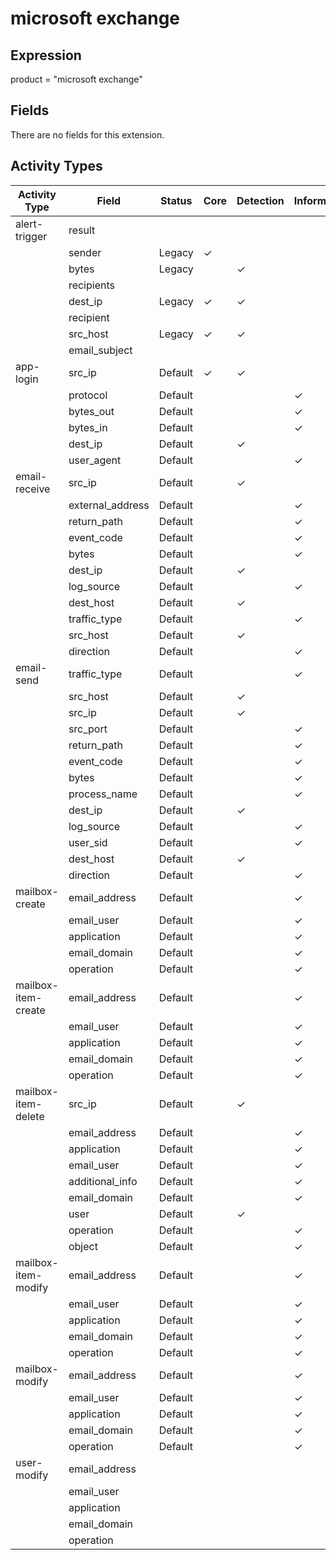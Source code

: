microsoft exchange
==================

Expression
----------

product = "microsoft exchange"

Fields
------

There are no fields for this extension.

Activity Types
--------------

| Activity Type       | Field            | Status  | Core     | Detection | Informational |
| ------------------- | ---------------- | ------- | -------- | --------- | ------------- |
| alert-trigger       | result           |         |          |           |               |
|                     | sender           | Legacy  | &#10003; |           |               |
|                     | bytes            | Legacy  |          | &#10003;  |               |
|                     | recipients       |         |          |           |               |
|                     | dest_ip          | Legacy  | &#10003; | &#10003;  |               |
|                     | recipient        |         |          |           |               |
|                     | src_host         | Legacy  | &#10003; | &#10003;  |               |
|                     | email_subject    |         |          |           |               |
| app-login           | src_ip           | Default | &#10003; | &#10003;  |               |
|                     | protocol         | Default |          |           | &#10003;      |
|                     | bytes_out        | Default |          |           | &#10003;      |
|                     | bytes_in         | Default |          |           | &#10003;      |
|                     | dest_ip          | Default |          | &#10003;  |               |
|                     | user_agent       | Default |          |           | &#10003;      |
| email-receive       | src_ip           | Default |          | &#10003;  |               |
|                     | external_address | Default |          |           | &#10003;      |
|                     | return_path      | Default |          |           | &#10003;      |
|                     | event_code       | Default |          |           | &#10003;      |
|                     | bytes            | Default |          |           | &#10003;      |
|                     | dest_ip          | Default |          | &#10003;  |               |
|                     | log_source       | Default |          |           | &#10003;      |
|                     | dest_host        | Default |          | &#10003;  |               |
|                     | traffic_type     | Default |          |           | &#10003;      |
|                     | src_host         | Default |          | &#10003;  |               |
|                     | direction        | Default |          |           | &#10003;      |
| email-send          | traffic_type     | Default |          |           | &#10003;      |
|                     | src_host         | Default |          | &#10003;  |               |
|                     | src_ip           | Default |          | &#10003;  |               |
|                     | src_port         | Default |          |           | &#10003;      |
|                     | return_path      | Default |          |           | &#10003;      |
|                     | event_code       | Default |          |           | &#10003;      |
|                     | bytes            | Default |          |           | &#10003;      |
|                     | process_name     | Default |          |           | &#10003;      |
|                     | dest_ip          | Default |          | &#10003;  |               |
|                     | log_source       | Default |          |           | &#10003;      |
|                     | user_sid         | Default |          |           | &#10003;      |
|                     | dest_host        | Default |          | &#10003;  |               |
|                     | direction        | Default |          |           | &#10003;      |
| mailbox-create      | email_address    | Default |          |           | &#10003;      |
|                     | email_user       | Default |          |           | &#10003;      |
|                     | application      | Default |          |           | &#10003;      |
|                     | email_domain     | Default |          |           | &#10003;      |
|                     | operation        | Default |          |           | &#10003;      |
| mailbox-item-create | email_address    | Default |          |           | &#10003;      |
|                     | email_user       | Default |          |           | &#10003;      |
|                     | application      | Default |          |           | &#10003;      |
|                     | email_domain     | Default |          |           | &#10003;      |
|                     | operation        | Default |          |           | &#10003;      |
| mailbox-item-delete | src_ip           | Default |          | &#10003;  |               |
|                     | email_address    | Default |          |           | &#10003;      |
|                     | application      | Default |          |           | &#10003;      |
|                     | email_user       | Default |          |           | &#10003;      |
|                     | additional_info  | Default |          |           | &#10003;      |
|                     | email_domain     | Default |          |           | &#10003;      |
|                     | user             | Default |          | &#10003;  |               |
|                     | operation        | Default |          |           | &#10003;      |
|                     | object           | Default |          |           | &#10003;      |
| mailbox-item-modify | email_address    | Default |          |           | &#10003;      |
|                     | email_user       | Default |          |           | &#10003;      |
|                     | application      | Default |          |           | &#10003;      |
|                     | email_domain     | Default |          |           | &#10003;      |
|                     | operation        | Default |          |           | &#10003;      |
| mailbox-modify      | email_address    | Default |          |           | &#10003;      |
|                     | email_user       | Default |          |           | &#10003;      |
|                     | application      | Default |          |           | &#10003;      |
|                     | email_domain     | Default |          |           | &#10003;      |
|                     | operation        | Default |          |           | &#10003;      |
| user-modify         | email_address    |         |          |           |               |
|                     | email_user       |         |          |           |               |
|                     | application      |         |          |           |               |
|                     | email_domain     |         |          |           |               |
|                     | operation        |         |          |           |               |

